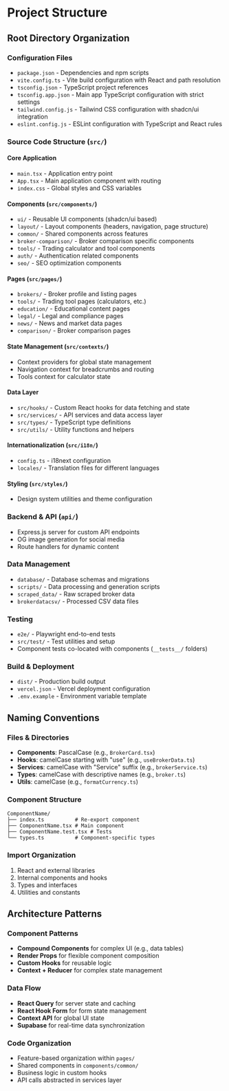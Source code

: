 # Project Structure

## Root Directory Organization

### Configuration Files
- `package.json` - Dependencies and npm scripts
- `vite.config.ts` - Vite build configuration with React and path resolution
- `tsconfig.json` - TypeScript project references
- `tsconfig.app.json` - Main app TypeScript configuration with strict settings
- `tailwind.config.js` - Tailwind CSS configuration with shadcn/ui integration
- `eslint.config.js` - ESLint configuration with TypeScript and React rules

### Source Code Structure (`src/`)

#### Core Application
- `main.tsx` - Application entry point
- `App.tsx` - Main application component with routing
- `index.css` - Global styles and CSS variables

#### Components (`src/components/`)
- `ui/` - Reusable UI components (shadcn/ui based)
- `layout/` - Layout components (headers, navigation, page structure)
- `common/` - Shared components across features
- `broker-comparison/` - Broker comparison specific components
- `tools/` - Trading calculator and tool components
- `auth/` - Authentication related components
- `seo/` - SEO optimization components

#### Pages (`src/pages/`)
- `brokers/` - Broker profile and listing pages
- `tools/` - Trading tool pages (calculators, etc.)
- `education/` - Educational content pages
- `legal/` - Legal and compliance pages
- `news/` - News and market data pages
- `comparison/` - Broker comparison pages

#### State Management (`src/contexts/`)
- Context providers for global state management
- Navigation context for breadcrumbs and routing
- Tools context for calculator state

#### Data Layer
- `src/hooks/` - Custom React hooks for data fetching and state
- `src/services/` - API services and data access layer
- `src/types/` - TypeScript type definitions
- `src/utils/` - Utility functions and helpers

#### Internationalization (`src/i18n/`)
- `config.ts` - i18next configuration
- `locales/` - Translation files for different languages

#### Styling (`src/styles/`)
- Design system utilities and theme configuration

### Backend & API (`api/`)
- Express.js server for custom API endpoints
- OG image generation for social media
- Route handlers for dynamic content

### Data Management
- `database/` - Database schemas and migrations
- `scripts/` - Data processing and generation scripts
- `scraped_data/` - Raw scraped broker data
- `brokerdatacsv/` - Processed CSV data files

### Testing
- `e2e/` - Playwright end-to-end tests
- `src/test/` - Test utilities and setup
- Component tests co-located with components (`__tests__/` folders)

### Build & Deployment
- `dist/` - Production build output
- `vercel.json` - Vercel deployment configuration
- `.env.example` - Environment variable template

## Naming Conventions

### Files & Directories
- **Components**: PascalCase (e.g., `BrokerCard.tsx`)
- **Hooks**: camelCase starting with "use" (e.g., `useBrokerData.ts`)
- **Services**: camelCase with "Service" suffix (e.g., `brokerService.ts`)
- **Types**: camelCase with descriptive names (e.g., `broker.ts`)
- **Utils**: camelCase (e.g., `formatCurrency.ts`)

### Component Structure
```
ComponentName/
├── index.ts          # Re-export component
├── ComponentName.tsx # Main component
├── ComponentName.test.tsx # Tests
└── types.ts          # Component-specific types
```

### Import Organization
1. React and external libraries
2. Internal components and hooks
3. Types and interfaces
4. Utilities and constants

## Architecture Patterns

### Component Patterns
- **Compound Components** for complex UI (e.g., data tables)
- **Render Props** for flexible component composition
- **Custom Hooks** for reusable logic
- **Context + Reducer** for complex state management

### Data Flow
- **React Query** for server state and caching
- **React Hook Form** for form state management
- **Context API** for global UI state
- **Supabase** for real-time data synchronization

### Code Organization
- Feature-based organization within `pages/`
- Shared components in `components/common/`
- Business logic in custom hooks
- API calls abstracted in services layer